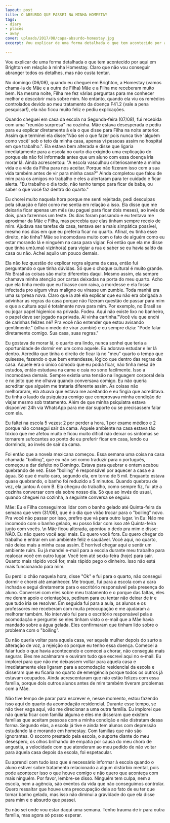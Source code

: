 ```yaml
---
layout: post
title: O ABSURDO QUE PASSEI NA MINHA HOMESTAY
tags:
- diary
- places
- away
cover: uploads/2017/08/capa-absurdo-homestay.jpg
excerpt: Vou explicar de uma forma detalhada o que tem acontecido por aqui em Brighton em relação à minha Homestay. Claro que não vou conseguir abranger todos os detalhes, mas não custa tentar.

---
```


Vou explicar de uma forma detalhada o que tem acontecido por aqui em Brighton em relação à minha Homestay. Claro que não vou conseguir abranger todos os detalhes, mas não custa tentar.

No domingo (06/08), quando eu cheguei em Brighton, a Homestay (vamos chama-la de Mãe e a outra de Filha) Mãe e a Filha me receberam muito bem. Na mesma noite, Filha me fez várias perguntas para me conhecer melhor e descobrir mais sobre mim. No entanto, quando ela viu os remédios controlados devido ao meu tratamento da doença F41.2 (vale a pena pesquisar!), ela não ficou muito feliz e pediu explicações.

Quando cheguei em casa da escola na Segunda-feira (07/08), fui recebida com uma "reunião surpresa" na cozinha. Mãe estava desesperada e pediu para eu explicar diretamente à ela o que disse para Filha na noite anterior. Assim que terminei ela disse:"Não sei o que fazer pois nunca tive 'alguém como você' sob o teto da minha casa, apenas vi pessoas assim no hospital em que trabalho.". Ela estava bem alterada e disse que ligaria imediatamente para a escola no ourto dia exigindo uma explicação do porque ela não foi informada antes que um aluno com essa doença iria morar lá. Ainda acrescentou: "A escola vasculhou criteriosamente a minha vida e a vida da Filha para nos aceitar. Porque não fizeram isso com a sua vida também antes de vir para minha casa?" Ainda completou que falou de mim para os amigos no trabalho e eles a alertaram para ter cuidado e ficar alerta. "Eu trabalho o dia todo, não tenho tempo para ficar de baba, ou saber o que você faz dentro do quarto."

Eu chorei muito naquela hora porque me senti rejeitada, pedi desculpas pela situação e falei como me sentia em relação a isso. Ela disse que me deixaria ficar apenas um mês (eu paguei para ficar dois meses), ao invés de dois, para fazermos um teste. Os dias foram passando e eu tentava me aproximar da Mãe e Filha, mas percebia que elas tinham sempre receio de mim. Ajudava nas tarefas da casa, tentava ser a mais simpática possível, mesmo nos dias em que eu preferia ficar no quarto. Afinal, eu tinha esse direito, não tinha? Mãe se incomodava muito com o fato de alguém como eu estar morando lá e ninguém na casa para vigiar. Foi então que ela me disse que tinha um(uma) vizinho(a) para vigiar a rua e saber se eu havia saído da casa ou não. Achei aquilo um pouco demais.

Ela não fez questão de explicar regra alguma da casa, então fui perguntando o que tinha dúvidas. Só que o choque cultural é muito grande. No Brasil as coisas são muito diferentes daqui. Mesmo assim, ela sempre chamava minha atenção por cartas deixadas na porta do meu quarto. Acho que ela tinha medo que eu ficasse com raiva, a mordesse e ela fosse infectada pro algum vírus maligno ou virasse um zumbie. Toda manhã era uma surpresa nova. Claro que ia até ela explicar que eu não era obrigada a advinhar as regras da casa porque não fizeram questão de passar para mim e que a cultura aqui é totalmente nova para mim. Por exemplo, no Brasil se eu jogar papel higienico na privada. Fodeu. Aqui não existe lixo no banheiro, o papel deve ser jogado na privada. Ai vinha cartinha."Você viu que enchi de carinhas felizes né? Pra você não entender que estou avisando gentilmente." (olha o medo de virar zumbie) e eu sempre dizia: "Pode falar diretamente comigo. Sua casa, suas regras."

Eu gostava de morar lá, o quarto era lindo, nunca sonhei que teria a oportunidade de dormir em um como aquele. Eu adorava estudar e ler lá dentro. Acredito que tinha o direito de ficar lá no "meu" quarto o tempo que quisesse, fazendo o que bem entendesse, lógico que dentro das regras da casa. Aquele era o único cômodo que eu podia ficar, não tinha mesa de estudos, então estudava na cama e caia no sono facilmente. Isso a incomodava demais. Sempre existia uma tensão na linguagem corporal dela e no jeito que me olhava quando conversava comigo. Eu não queria acreditar que alguém me trataria diferente assim. As coisas não melhoraram, ela atuava que estava me aceitando e eu fingia que acreditava. Eu tinha o laudo da psiquiatra comigo que comprovava minha condição de viajar mesmo sob tratamento. Além de que minha psiquiatra estava disponível 24h via WhatsApp para me dar suporte ou se precisassem falar com ela.

Eu faltei na escola 5 vezes: 2 por perder a hora, 1 por exame médico e 2 porque não consegui sair da cama. Aquele ambiente na casa estava tão tóxico que me afetou muito e ficou muito difícil não deixar os sintomas se tornarem sufocantes ao ponto de eu preferir ficar em casa, lendo ou dormindo, ao invés de sair da cama.

Foi então que a novela mexicana começou. Essa semana uma coisa na casa chamada "boiling", que eu não sei como traduzir para o português, começou a dar defeito no Domingo. Estava para quebrar e ontem acabou quebrando de vez. Esse "boiling" é responsável por aquecer a casa e a água. Só que é muito caro, segundo ela, em torno de 5 mil. Enquanto estava quase quebrando, o banho foi reduzido a 5 minutos. Quando quebrou de vez, ela juntou A com B. Ela chegou do trabalho, como sempre fiz, fui até a cozinha conversar com ela sobre nosso dia. Só que ao invés do usual, quando cheguei na cozinha, a seguinte conversa se seguiu:

Mãe: Eu e Filha conseguimos lidar com o banho gelado até Quinta-feira da semana que vem (31/08), que é o dia que virão trocar para o "boiling" novo. Pra você não passar por isso, prefiro que vá para outro lugar. \n
Eu: Não me incomodo com o banho gelado, eu posso lidar com isso até Quinta-feira junto com vocês. \n
Mãe ficou alterada, apontou o dedo pra mim e disse: NÃO. Eu não quero você aqui mais. Eu quero você fora. Eu quero chegar do trabalho e entrar em um ambiente feliz e saudável. Você aqui, no quarto, não deixa mais a minha casa assim. É horrível chegar aqui e sentir um ambiente ruim. Eu já mandei e-mail para a escola durante meu trabalho para realocar você em outro lugar. Você tem até sexta-feira (hoje) para sair. Quanto mais rápido você for, mais rápido pego o dinheiro. Isso não está mais funcionando para mim.

Eu perdi o chão naquela hora, disse "Ok" e fui para o quarto, não consegui dormir e chorei até amanhecer. Me troquei, fui para a escola com a cara inchada e segui diretamente para o escritório responsável pela presença do aluno. Conversei com eles sobre meu tratamento e o porque das faltas, eles me deram apoio e orientações, pediram para eu tentar não deixar de ir e que tudo iria se resolver. Em seguida fui para a aula, os alunos e os professores me receberam com muita preocupação e me ajudaram a melhorar também. No intervalo fui para o escritório responsável pela a acomodação e perguntei se eles tinham visto o e-mail que a Mãe havia mandado sobre a água gelada. Eles confirmaram que tinham lido sobre o problema com o "boiling".

Eu não queria voltar para aquela casa, ver aquela mulher depois do surto a alteração de voz, a rejeição só porque eu tenho essa doença. Comecei a falar tudo o que havia acontecendo e comecei a chorar, não conseguia mais segurar. Eles me acalmaram e ouviram tudo que escrevi aqui no e-mail. Eu implorei para que não me deixassem voltar para aquela casa e imediatamente eles ligaram para a acomodação residencial da escola e disseram que eu ficaria no quarto de emergência porque todos os outros já estavam ocupados. Ainda acrescentaram que não estão felizes com essa família, porque dois outros alunos antes de mim também tiveram problemas com a Mãe.

Não tive tempo de parar para escrever e, nesse momento, estou fazendo isso aqui do quarto da acomodação residencial.  Durante esse tempo, se não tiver vaga aqui, vão me direcionar a uma outra família. Eu implorei que não queria ficar com família alguma e eles me disseram que existem famílias que aceitam pessoas com a minha condição e não distratam dessa forma. Segundo elas, a escola já tive e ainda tem alunos com depressão estudando lá e morando em homestay. Com familias que não são ignorantes. O socorro prestado pela escola, o suporte diante do meu desespero, os olhos brilhando de empatia por causa do meu choro de angustia, a velocidade com que atenderam ao meu pedido de não voltar para àquela casa depois da escola, foi espetacular.

Eu aprendi com tudo isso que é necessário informar à escola quando o aluno estiver sobre tratamento relacionado a algum distúrbio mental, pois pode acontecer isso o que houve comigo e não quero que aconteça com mais ninguém. Por favor, lembre-se disso. Ninguém tem culpa, nem a escola, nem a agência, são eventos da vida que não conseguimos controlar. Quero ressaltar que houve uma preocupação dela ao fato de eu ter que tomar banho gelado, mas isso não diminui a gravidade do que ela disse para mim e o absurdo que passei.

Eu não sei onde vou estar daqui uma semana. Tenho trauma de ir para outra família, mas agora só posso esperar.
